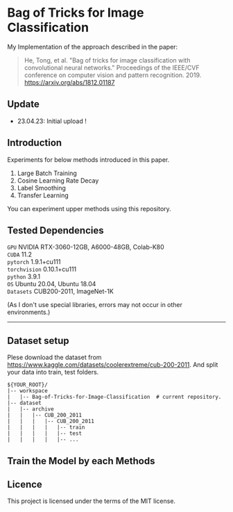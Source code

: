 # Bag of Tricks for Image Classification

My Implementation of the approach described in the paper:  
> He, Tong, et al. "Bag of tricks for image classification with convolutional neural networks." Proceedings of the IEEE/CVF conference on computer vision and pattern recognition. 2019.  
> https://arxiv.org/abs/1812.01187

## Update
- 23.04.23: Initial upload !

## Introduction
Experiments for below methods introduced in this paper.
1. Large Batch Training
2. Cosine Learning Rate Decay
3. Label Smoothing
4. Transfer Learning

You can experiment upper methods using this repository.  


## Tested Dependencies

``GPU`` NVIDIA RTX-3060-12GB, A6000-48GB, Colab-K80  
``CUDA`` 11.2  
``pytorch`` 1.9.1+cu111  
``torchvision`` 0.10.1+cu111  
``python`` 3.9.1  
``OS`` Ubuntu 20.04, Ubuntu 18.04  
``Datasets`` CUB200-2011, ImageNet-1K

(As I don't use special libraries, errors may not occur in other environments.)

---

## Dataset setup

Plese download the dataset from https://www.kaggle.com/datasets/coolerextreme/cub-200-2011. And split your data into train, test folders.
```
${YOUR_ROOT}/
|-- workspace
|   |-- Bag-of-Tricks-for-Image-Classification  # current repository.
|-- dataset
|   |-- archive
|   |   |-- CUB_200_2011
|   |   |   |-- CUB_200_2011
|   |   |   |   |-- train
|   |   |   |   |-- test
|   |   |   |   |-- ...
```

## Train the Model by each Methods


## Licence
This project is licensed under the terms of the MIT license.